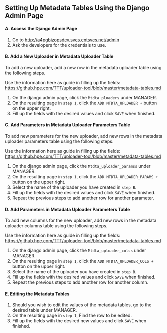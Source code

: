 ## Setting Up Metadata Tables Using the Django Admin Page

#### A. Access the Django Admin Page
1. Go to http://a4pgbizopsdev.svcs.entsvcs.net/admin
2. Ask the developers for the credentials to use.

#### B. Add a New Uploader in Metadata Uploader Table
To add a new uploader, add a new row in the metadata uploader table using the following steps.

Use the information here as guide in filling up the fields: https://github.hpe.com/TTT/uploader-tool/blob/master/metadata-tables.md
1. On the django admin page, click the ```Mtdta_ploaders``` under MANAGER.
2. On the resulting page in ```step 1```, click the ```ADD MTDTA_UPLOADER +``` button on the upper right.
3. Fill up the fields with the desired values and click ```SAVE``` when finished.

#### C. Add Parameters in Metadata Uploader Parameters Table
To add new parameters for the new uploader, add new rows in the metadata uploader parameters table using the following steps.

Use the information here as guide in filling up the fields: https://github.hpe.com/TTT/uploader-tool/blob/master/metadata-tables.md
1. On the django admin page, click the ```Mtdta_uploader_paramss``` under MANAGER.
2. On the resulting page in ```step 1```, click the ```ADD MTDTA_UPLOADER_PARAMS +``` button on the upper right.
3. Select the name of the uploader you have created in ```step B```.
4. Fill up the fields with the desired values and click ```SAVE``` when finished.
5. Repeat the previous steps to add another row for another parameter.

#### D. Add Parameters in Metadata Uploader Parameters Table
To add new columns for the new uploader, add new rows in the metadata uploader columns table using the following steps.

Use the information here as guide in filling up the fields: https://github.hpe.com/TTT/uploader-tool/blob/master/metadata-tables.md
1. On the django admin page, click the ```Mtdta_uploader_colss``` under MANAGER.
2. On the resulting page in ```step 1```, click the ```ADD MTDTA_UPLOADER_COLS +``` button on the upper right.
3. Select the name of the uploader you have created in ```step B```.
4. Fill up the fields with the desired values and click ```SAVE``` when finished.
5. Repeat the previous steps to add another row for another column.

#### E. Editing the Metadata Tables
1. Should you wish to edit the values of the metadata tables, go to the desired table under MANAGER.
2. On the resulting page in ```step 1```, Find the row to be edited.
3. Fill up the fields with the desired new values and click ```SAVE``` when finished.